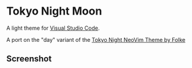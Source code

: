 # Tokyo Night Moon

A light theme for [Visual Studio Code](https://code.visualstudio.com/).

A port on the "day" variant of the [Tokyo Night NeoVim Theme by Folke](https://github.com/folke/tokyonight.nvim)

## Screenshot
